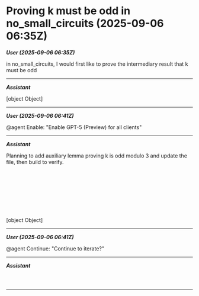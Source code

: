 <!-- Generated by SpecStory -->

# Proving k must be odd in no_small_circuits (2025-09-06 06:35Z)

_**User (2025-09-06 06:35Z)**_

in no_small_circuits, I would first like to prove the intermediary result that k must be odd

---

_**Assistant**_

[object Object]

---

_**User (2025-09-06 06:41Z)**_

@agent Enable: "Enable GPT-5 (Preview) for all clients"

---

_**Assistant**_

Planning to add auxiliary lemma proving k is odd modulo 3 and update the file, then build to verify. 
```

```

```

```

```

```

```

```

```

```

```

```

```

```

```

```

```

```
[object Object]

---

_**User (2025-09-06 06:41Z)**_

@agent Continue: "Continue to iterate?"

---

_**Assistant**_


```

```

```

```

```

```


---

